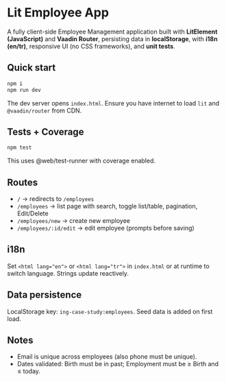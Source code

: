 # Lit Employee App

A fully client-side Employee Management application built with **LitElement (JavaScript)** and **Vaadin Router**, persisting data in **localStorage**, with **i18n (en/tr)**, responsive UI (no CSS frameworks), and **unit tests**.

## Quick start
```bash
npm i
npm run dev
```
The dev server opens `index.html`. Ensure you have internet to load `lit` and `@vaadin/router` from CDN.

## Tests + Coverage
```bash
npm test
```
This uses @web/test-runner with coverage enabled.

## Routes
- `/` -> redirects to `/employees`
- `/employees` -> list page with search, toggle list/table, pagination, Edit/Delete
- `/employees/new` -> create new employee
- `/employees/:id/edit` -> edit employee (prompts before saving)

## i18n
Set `<html lang="en">` or `<html lang="tr">` in `index.html` or at runtime to switch language. Strings update reactively.

## Data persistence
LocalStorage key: `ing-case-study:employees`. Seed data is added on first load.

## Notes
- Email is unique across employees (also phone must be unique).
- Dates validated: Birth must be in past; Employment must be ≥ Birth and ≤ today.
```

